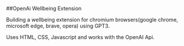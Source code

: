##OpenAi Wellbeing Extension

Building a wellbeing extension for chromium browsers(google chrome, microsoft edge, brave, opera) using GPT3.

Uses HTML, CSS, Javascript and works with the OpenAI Api.